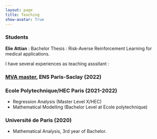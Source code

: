 ```yaml
---
layout: page
title: Teaching
show-avatar: True
---
```


### Students 

**Elie Attian** : Bachelor Thesis : Risk-Averse Reinforcement Learning for medical applications.



I have several experiences as teaching asssitant :

### [MVA master](https://www.master-mva.com/), ENS Paris-Saclay (2022)


### Ecole Polytechnique/HEC Paris (2021-2022)

* Regression Analysis (Master Level X/HEC)
* Mathematical Modelling (Bachelor Level at Ecole polytechnique)

### Université de Paris (2020)

* Mathematical Analysis, 3rd year of Bachelor.

<p>&nbsp;</p>

